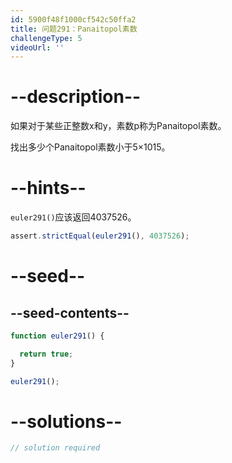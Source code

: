```yaml
---
id: 5900f48f1000cf542c50ffa2
title: 问题291：Panaitopol素数
challengeType: 5
videoUrl: ''
---
```


# --description--

如果对于某些正整数x和y，素数p称为Panaitopol素数。

找出多少个Panaitopol素数小于5×1015。

# --hints--

`euler291()`应该返回4037526。

```js
assert.strictEqual(euler291(), 4037526);
```

# --seed--

## --seed-contents--

```js
function euler291() {

  return true;
}

euler291();
```

# --solutions--

```js
// solution required
```
